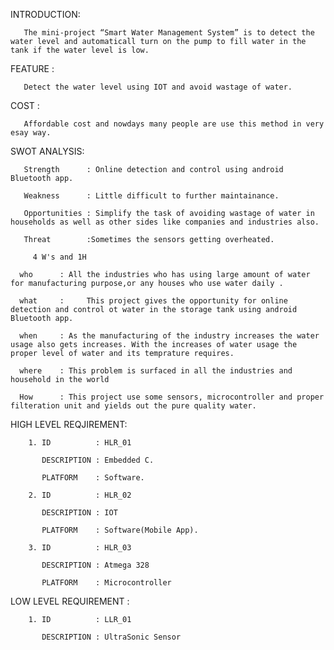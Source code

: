 INTRODUCTION:
	     
       The mini-project “Smart Water Management System” is to detect the water level and automaticall turn on the pump to fill water in the tank if the water level is low.
       
FEATURE      :	

       Detect the water level using IOT and avoid wastage of water.

	 
COST          :

       Affordable cost and nowdays many people are use this method in very esay way.

SWOT ANALYSIS:
	     
       Strength      : Online detection and control using android Bluetooth app.
       
       Weakness      : Little difficult to further maintainance.
       
       Opportunities : Simplify the task of avoiding wastage of water in households as well as other sides like companies and industries also.
       
       Threat        :Sometimes the sensors getting overheated. 
	     
	     4 W's and 1H
	          
      who      : All the industries who has using large amount of water for manufacturing purpose,or any houses who use water daily .        
	    
      what     :     This project gives the opportunity for online detection and control ot water in the storage tank using android Bluetooth app. 
	    
      when     : As the manufacturing of the industry increases the water usage also gets increases. With the increases of water usage the proper level of water and its temprature requires.
	    
      where    : This problem is surfaced in all the industries and household in the world
	    
      How      : This project use some sensors, microcontroller and proper filteration unit and yields out the pure quality water.
            
HIGH LEVEL REQJIREMENT:
     
        1. ID          : HLR_01
            
           DESCRIPTION : Embedded C.
               
           PLATFORM    : Software.
               
        2. ID          : HLR_02
            
           DESCRIPTION : IOT
               
           PLATFORM    : Software(Mobile App).
           
        3. ID          : HLR_03
            
           DESCRIPTION : Atmega 328
               
           PLATFORM    : Microcontroller
               
  LOW LEVEL REQUIREMENT :
        
        1. ID          : LLR_01
            
           DESCRIPTION : UltraSonic Sensor
               
        

